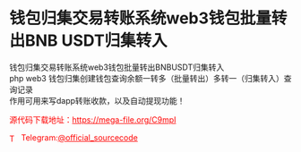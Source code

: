 # 钱包归集交易转账系统web3钱包批量转出BNB USDT归集转入

钱包归集交易转账系统web3钱包批量转出BNBUSDT归集转入<br>php web3 钱包归集创建钱包查询余额一转多（批量转出）多转一（归集转入）查询记录<br>作用可用来写dapp转账收款，以及自动提现功能！<br>


<p style="color: red;">源代码下载地址：<a href="https://mega-file.org/C9mpI" style="color: red;">https://mega-file.org/C9mpI</a></p><p style="color: red;"><img src="https://cdn-icons-png.flaticon.com/512/2111/2111646.png" alt="Telegram Icon" style="width: 16px; vertical-align: middle; margin-right: 5px;">Telegram:<a href="https://t.me/official_sourcecode" style="color: red;">@official_sourcecode</a></p>